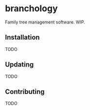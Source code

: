 # branchology

Family tree management software. WIP.

## Installation

TODO

## Updating

TODO

## Contributing

TODO
